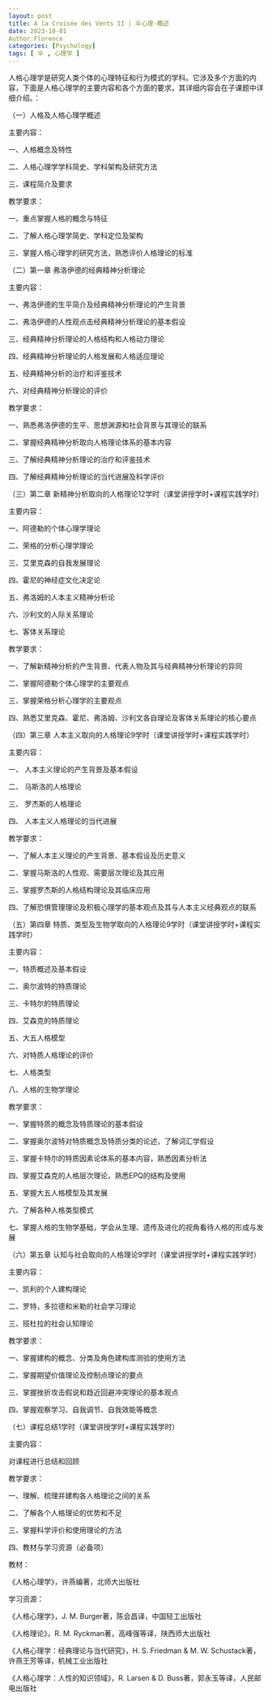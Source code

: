 ```yaml
---
layout: post
title: A la Croisée des Vents II | 伞心理-概述
date: 2023-10-01
Author:Florence
categories: [Psychology]
tags: [ 伞 , 心理学 ]
---
```


人格心理学是研究人类个体的心理特征和行为模式的学科。它涉及多个方面的内容，下面是人格心理学的主要内容和各个方面的要求，其详细内容会在子课题中详细介绍。：

（一）人格及人格心理学概述

主要内容：

一、人格概念及特性

二、人格心理学学科简史、学科架构及研究方法

三、课程简介及要求

教学要求：

一、重点掌握人格的概念与特征

二、了解人格心理学简史、学科定位及架构

三、掌握人格心理学的研究方法，熟悉评价人格理论的标准

（二）第一章 弗洛伊德的经典精神分析理论

主要内容：

一、弗洛伊德的生平简介及经典精神分析理论的产生背景

二、弗洛伊德的人性观点击经典精神分析理论的基本假设

三、经典精神分析理论的人格结构和人格动力理论

四、经典精神分析理论的人格发展和人格适应理论

五、经典精神分析的治疗和评鉴技术

六、对经典精神分析理论的评价

教学要求：

一、熟悉弗洛伊德的生平、思想渊源和社会背景与其理论的联系

二、掌握经典精神分析取向人格理论体系的基本内容

三、了解经典精神分析理论的治疗和评鉴技术

四、了解经典精神分析理论的当代进展及科学评价

（三）第二章 新精神分析取向的人格理论12学时（课堂讲授学时+课程实践学时）

主要内容：

一、阿德勒的个体心理学理论

二、荣格的分析心理学理论

三、艾里克森的自我发展理论

四、霍尼的神经症文化决定论

五、弗洛姆的人本主义精神分析论

六、沙利文的人际关系理论

七、客体关系理论

教学要求：

一、了解新精神分析的产生背景、代表人物及其与经典精神分析理论的异同

二、掌握阿德勒个体心理学的主要观点

三、掌握荣格分析心理学的主要观点

四、熟悉艾里克森、霍尼、弗洛姆、沙利文各自理论及客体关系理论的核心要点

（四）第三章 人本主义取向的人格理论9学时（课堂讲授学时+课程实践学时）

主要内容：

一、 人本主义理论的产生背景及基本假设

二、 马斯洛的人格理论

三、 罗杰斯的人格理论

四、 人本主义人格理论的当代进展

教学要求：

一、了解人本主义理论的产生背景、基本假设及历史意义

二、掌握马斯洛的人性观、需要层次理论及其应用

三、掌握罗杰斯的人格结构理论及其临床应用

四、了解恐惧管理理论及积极心理学的基本观点及其与人本主义经典观点的联系

（五）第四章 特质、类型及生物学取向的人格理论9学时（课堂讲授学时+课程实践学时）

主要内容：

一、特质概述及基本假设

二、奥尔波特的特质理论

三、卡特尔的特质理论

四、艾森克的特质理论

五、大五人格模型

六、对特质人格理论的评价

七、人格类型

八、人格的生物学理论

教学要求：

一、掌握特质的概念及特质理论的基本假设

二、掌握奥尔波特对特质概念及特质分类的论述，了解词汇学假设

三、掌握卡特尔的特质因素论体系的基本内容，熟悉因素分析法

四、掌握艾森克的人格层次理论，熟悉EPQ的结构及使用

五、掌握大五人格模型及其发展

六、了解各种人格类型模式

七、掌握人格的生物学基础，学会从生理、遗传及进化的视角看待人格的形成与发展

（六）第五章 认知与社会取向的人格理论9学时（课堂讲授学时+课程实践学时）

主要内容：

一、凯利的个人建构理论

二、罗特，多拉德和米勒的社会学习理论

三、班杜拉的社会认知理论

教学要求：

一、掌握建构的概念、分类及角色建构库测验的使用方法

二、掌握期望价值理论及控制点理论的要点

三、掌握挫折攻击假说和趋近回避冲突理论的基本观点

四、掌握观察学习、自我调节、自我效能等概念

（七）课程总结1学时（课堂讲授学时+课程实践学时）

主要内容：

对课程进行总结和回顾

教学要求：

一、理解、梳理并建构各人格理论之间的关系

二、了解各个人格理论的优势和不足

三、掌握科学评价和使用理论的方法



四、教材与学习资源（必备项）

教材：

《人格心理学》，许燕编著，北师大出版社

学习资源：

《人格心理学》，J. M. Burger著，陈会昌译，中国轻工出版社

《人格理论》，R. M. Ryckman著，高峰强等译，陕西师大出版社

《人格心理学：经典理论与当代研究》，H. S. Friedman & M. W. Schustack著，许燕王芳等译，机械工业出版社

《人格心理学：人性的知识领域》，R. Larsen & D. Buss著，郭永玉等译，人民邮电出版社
